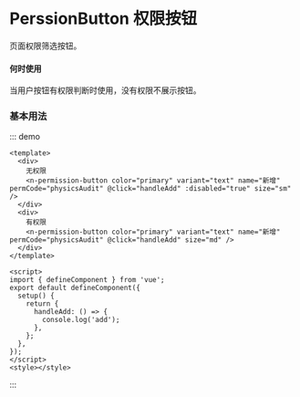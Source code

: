 # PerssionButton 权限按钮

页面权限筛选按钮。

#### 何时使用

当用户按钮有权限判断时使用，没有权限不展示按钮。

### 基本用法

::: demo

```vue
<template>
  <div>
    无权限
    <n-permission-button color="primary" variant="text" name="新增" permCode="physicsAudit" @click="handleAdd" :disabled="true" size="sm" />
  </div>
  <div>
    有权限
    <n-permission-button color="primary" variant="text" name="新增" permCode="physicsAudit" @click="handleAdd" size="md" />
  </div>
</template>

<script>
import { defineComponent } from 'vue';
export default defineComponent({
  setup() {
    return {
      handleAdd: () => {
        console.log('add');
      },
    };
  },
});
</script>
<style></style>
```

:::

<!-- ### Layout

布局容器，可以与`n-header`, `n-content`, `n-footer`, `n-aside`组合实现布局； `n-layout`下可嵌套元素：`n-header`, `n-content`, `n-aside`, `n-layout`。

### Header

顶部布局，只能放在`n-layout`容器中，作为`n-layout`容器的顶部实现。 默认高度：40px。

### Footer

底部布局，只能放在`n-layout`容器中，作为`n-layout`容器的底部实现。

### Content

内容容器，只能放在`n-layout`容器中，作为`n-layout`容器`n-header`与`n-footer`之间的内容。

### Aside

侧边栏，只能放在`n-layout`容器中，作为`n-layout`容器的侧边栏部分。 -->
